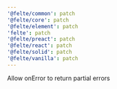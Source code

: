 ```yaml
---
'@felte/common': patch
'@felte/core': patch
'@felte/element': patch
'felte': patch
'@felte/preact': patch
'@felte/react': patch
'@felte/solid': patch
'@felte/vanilla': patch
---
```


Allow onError to return partial errors
